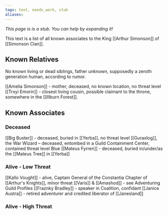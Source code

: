 ```yaml
---
tags: text, needs_work, stub
aliases:
---
```


*This page is is a stub. You can help by expanding it!*

This text is a list of all known associates to the King [[Arthur Simonson]] of [[Simonson Clan]].

## Known Relatives
No known living or dead siblings, father unknown, supposedly a zeroth generation human, according to rumor.

[[Amelia Simonson]] - mother, deceased, no known location, no threat level
[[Trxyi Emorin]] - closest living cousin, possible claimant to the throne, somewhere in the [[Illburn Forest]].

## Known Associates
### Deceased
[[Big Buster]] - deceased, buried in [[Yerba]], no threat level
[[Guraxlog]], the War Wizard – deceased, entombed in a Guild Containment Center, contained threat level Blue
[[Mateus Fyrren]] - deceased, buried in/under/as the [[Mateus Tree]] in [[Yerba]]

### Alive - Low Threat
[[Kallo Vought]] - alive, Captain General of the Constantia Chapter of [[Arthur's Knights]], minor threat
[[Varis]] & [[Amashod]] - see Adventuring Guild Profiles
[[Fraznky Bradley]] - speaker in Coalition, confidant
[[Janice Austra]] - retired adventurer and credited liberator of [[Janesland]]

### Alive - High Threat